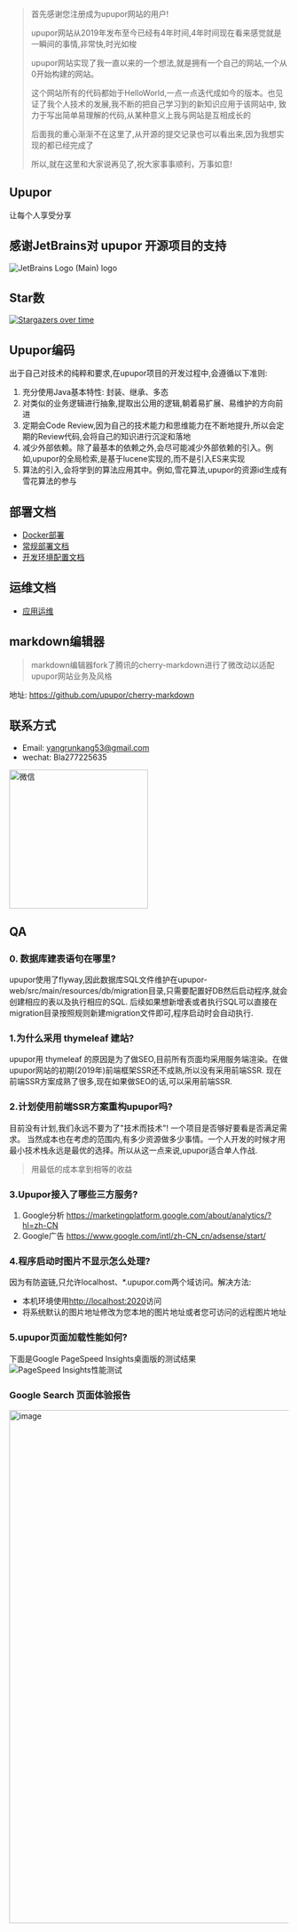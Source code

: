 > 首先感谢您注册成为upupor网站的用户!
> 
> upupor网站从2019年发布至今已经有4年时间,4年时间现在看来感觉就是一瞬间的事情,非常快,时光如梭
> 
> upupor网站实现了我一直以来的一个想法,就是拥有一个自己的网站,一个从0开始构建的网站。
> 
> 这个网站所有的代码都始于HelloWorld,一点一点迭代成如今的版本。也见证了我个人技术的发展,我不断的把自己学习到的新知识应用于该网站中,
> 致力于写出简单易理解的代码,从某种意义上我与网站是互相成长的
> 
> 后面我的重心渐渐不在这里了,从开源的提交记录也可以看出来,因为我想实现的都已经完成了
> 
> 所以,就在这里和大家说再见了,祝大家事事顺利，万事如意!


## Upupor 
让每个人享受分享
<!--
![项目访问次数](https://visitor-badge.glitch.me/badge?page_id=github_yangrunkang_upupor)
<a href="https://www.producthunt.com/posts/upupor?utm_source=badge-featured&utm_medium=badge&utm_souce=badge-upupor" target="_blank"><img src="https://api.producthunt.com/widgets/embed-image/v1/featured.svg?post_id=327650&theme=dark" alt="Upupor - UGC Website,Open source | Product Hunt" style="width: 250px; height: 54px;" width="250" height="54" /></a>
-->

## 感谢JetBrains对 upupor 开源项目的支持
![JetBrains Logo (Main) logo](https://resources.jetbrains.com/storage/products/company/brand/logos/jb_beam.svg)

## Star数
[![Stargazers over time](https://starchart.cc/yangrunkang/upupor.svg)](https://starchart.cc/yangrunkang/upupor)

<!--
## 统计
![Alt](https://repobeats.axiom.co/api/embed/18e821e0b79bcf13c83f8d21d669f7264abace1a.svg "Repobeats analytics image")
-->

## Upupor编码
出于自己对技术的纯粹和要求,在upupor项目的开发过程中,会遵循以下准则:
1. 充分使用Java基本特性: 封装、继承、多态
2. 对类似的业务逻辑进行抽象,提取出公用的逻辑,朝着易扩展、易维护的方向前进
3. 定期会Code Review,因为自己的技术能力和思维能力在不断地提升,所以会定期的Review代码,会将自己的知识进行沉淀和落地
4. 减少外部依赖。除了最基本的依赖之外,会尽可能减少外部依赖的引入。例如,upupor的全局检索,是基于lucene实现的,而不是引入ES来实现
5. 算法的引入,会将学到的算法应用其中。例如,雪花算法,upupor的资源id生成有雪花算法的参与



## 部署文档
- [Docker部署](docs/deploy/docker部署文档.md)
- [常规部署文档](docs/deploy/常规部署文档.md)
- [开发环境配置文档](docs/deploy/开发环境配置文档.md)

## 运维文档
- [应用运维](docs/run.md)

## markdown编辑器
> markdown编辑器fork了腾讯的cherry-markdown进行了微改动以适配upupor网站业务及风格

地址:
https://github.com/upupor/cherry-markdown

## 联系方式
- Email: yangrunkang53@gmail.com
- wechat: Bla277225635

<img src="docs/wechat.jpg" width="250px" height="250px" alt="微信">

## QA
### 0. 数据库建表语句在哪里?
upupor使用了flyway,因此数据库SQL文件维护在upupor-web/src/main/resources/db/migration目录,只需要配置好DB然后启动程序,就会创建相应的表以及执行相应的SQL.
后续如果想新增表或者执行SQL可以直接在migration目录按照规则新建migration文件即可,程序启动时会自动执行.

### 1.为什么采用 thymeleaf 建站?
upupor用 thymeleaf 的原因是为了做SEO,目前所有页面均采用服务端渲染。在做upupor网站的初期(2019年)前端框架SSR还不成熟,所以没有采用前端SSR.
现在前端SSR方案成熟了很多,现在如果做SEO的话,可以采用前端SSR.

### 2.计划使用前端SSR方案重构upupor吗?
目前没有计划,我们永远不要为了"技术而技术"! 一个项目是否够好要看是否满足需求。
当然成本也在考虑的范围内,有多少资源做多少事情。一个人开发的时候才用最小技术栈永远是最优的选择。所以从这一点来说,upupor适合单人作战.
> 用最低的成本拿到相等的收益

### 3.Upupor接入了哪些三方服务?
1. Google分析 https://marketingplatform.google.com/about/analytics/?hl=zh-CN
2. Google广告 https://www.google.com/intl/zh-CN_cn/adsense/start/

### 4.程序启动时图片不显示怎么处理?
因为有防盗链,只允许localhost、*.upupor.com两个域访问。解决方法:
- 本机环境使用[http://localhost:2020](http://localhost:2020)访问
- 将系统默认的图片地址修改为您本地的图片地址或者您可访问的远程图片地址

### 5.upupor页面加载性能如何?
下面是Google PageSpeed Insights桌面版的测试结果
![PageSpeed Insights性能测试](docs/insight.png)

### Google Search 页面体验报告
<img width="923" alt="image" src="https://user-images.githubusercontent.com/46257933/169191026-e454c17d-00ac-404d-a12d-d5a150a7182a.png">




<!--
## Upupor开发进度
[开发进度面板](https://github.com/users/yangrunkang/projects/1)
-->
